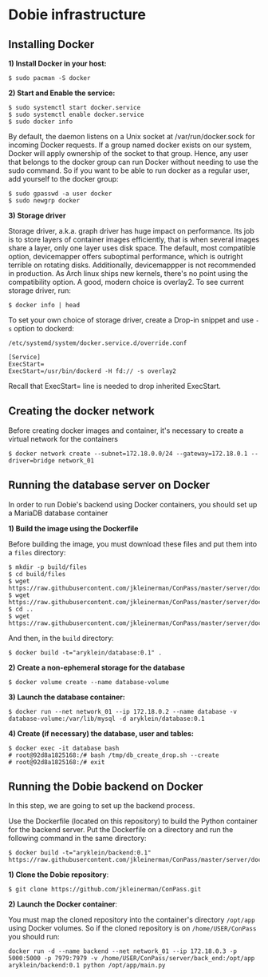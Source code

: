 Dobie infrastructure
====================

Installing Docker
-----------------

**1) Install Docker in your host:**

```
$ sudo pacman -S docker

```

**2) Start and Enable the service:**

```
$ sudo systemctl start docker.service
$ sudo systemctl enable docker.service
$ sudo docker info
```

By default, the daemon listens on a Unix socket at /var/run/docker.sock for incoming Docker requests.
If a group named docker exists on our system, Docker will apply ownership of the socket to that group.
Hence, any user that belongs to the docker group can run Docker without needing to use the sudo command.
So if you want to be able to run docker as a regular user, add yourself to the docker group:


```
$ sudo gpasswd -a user docker
$ sudo newgrp docker
```


**3) Storage driver**

Storage driver, a.k.a. graph driver has huge impact on performance. Its job is to store layers of container
images efficiently, that is when several images share a layer, only one layer uses disk space. The default,
most compatible option, devicemapper offers suboptimal performance, which is outright terrible on rotating disks.
Additionally, devicemappper is not recommended in production. As Arch linux ships new kernels, there's no point
using the compatibility option. A good, modern choice is overlay2. To see current storage driver, run:

```
$ docker info | head
```

To set your own choice of storage driver, create a Drop-in snippet and use `-s` option to dockerd:

```
/etc/systemd/system/docker.service.d/override.conf

[Service]
ExecStart=
ExecStart=/usr/bin/dockerd -H fd:// -s overlay2
```

Recall that ExecStart= line is needed to drop inherited ExecStart.

Creating the docker network
---------------------------

Before creating docker images and container, it's necessary to create a virtual network for the containers

```
$ docker network create --subnet=172.18.0.0/24 --gateway=172.18.0.1 --driver=bridge network_01
```

Running the database server on Docker
-------------------------------------

In order to run Dobie's backend using Docker containers, you should set up a MariaDB database container

**1) Build the image using the Dockerfile**

Before building the image, you must download these files and put them into a `files` directory:

```
$ mkdir -p build/files
$ cd build/files
$ wget https://raw.githubusercontent.com/jkleinerman/ConPass/master/server/docker/database/files/db_create_drop.sh
$ wget https://raw.githubusercontent.com/jkleinerman/ConPass/master/server/docker/database/files/db_schema.sql
$ cd ..
$ wget https://raw.githubusercontent.com/jkleinerman/ConPass/master/server/docker/database/Dockerfile
```

And then, in the `build` directory:

```
$ docker build -t="aryklein/database:0.1" .
```

**2) Create a non-ephemeral storage for the database**

```
$ docker volume create --name database-volume
```

**3) Launch the database container:**

```
$ docker run --net network_01 --ip 172.18.0.2 --name database -v database-volume:/var/lib/mysql -d aryklein/database:0.1
```

**4) Create (if necessary) the database, user and tables:**

```
$ docker exec -it database bash
# root@92d8a1825168:/# bash /tmp/db_create_drop.sh --create
# root@92d8a1825168:/# exit
```

Running the Dobie backend on Docker
-----------------------------------

In this step, we are going to set up the backend process.

Use the Dockerfile (located on this repository) to build the Python container for the backend server.
Put the Dockerfile on a directory and run the following command in the same directory:

```
$ docker build -t="aryklein/backend:0.1" https://raw.githubusercontent.com/jkleinerman/ConPass/master/server/docker/backend/Dockerfile
```

**1) Clone the Dobie repository**:

```
$ git clone https://github.com/jkleinerman/ConPass.git
```

**2) Launch the Docker container**:

You must map the cloned repository into the container's directory `/opt/app` using Docker volumes. So if the cloned repository is on `/home/USER/ConPass` you should run:

```
docker run -d --name backend --net network_01 --ip 172.18.0.3 -p 5000:5000 -p 7979:7979 -v /home/USER/ConPass/server/back_end:/opt/app aryklein/backend:0.1 python /opt/app/main.py
```

